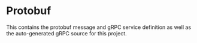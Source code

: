 # Protobuf

This contains the protobuf message and gRPC service definition as well as the auto-generated gRPC source for this project.
